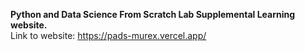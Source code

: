 **Python and Data Science From Scratch Lab Supplemental Learning website.**<br>
Link to website: https://pads-murex.vercel.app/
